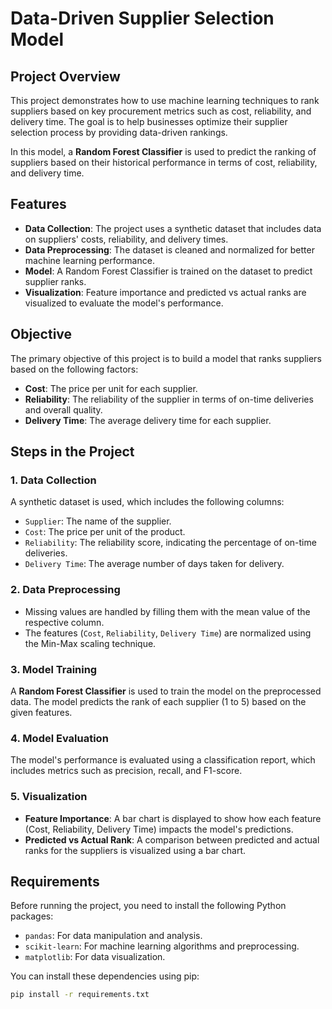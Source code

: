 # Data-Driven Supplier Selection Model

## Project Overview
This project demonstrates how to use machine learning techniques to rank suppliers based on key procurement metrics such as cost, reliability, and delivery time. The goal is to help businesses optimize their supplier selection process by providing data-driven rankings.

In this model, a **Random Forest Classifier** is used to predict the ranking of suppliers based on their historical performance in terms of cost, reliability, and delivery time.

## Features
- **Data Collection**: The project uses a synthetic dataset that includes data on suppliers' costs, reliability, and delivery times.
- **Data Preprocessing**: The dataset is cleaned and normalized for better machine learning performance.
- **Model**: A Random Forest Classifier is trained on the dataset to predict supplier ranks.
- **Visualization**: Feature importance and predicted vs actual ranks are visualized to evaluate the model's performance.

## Objective
The primary objective of this project is to build a model that ranks suppliers based on the following factors:
- **Cost**: The price per unit for each supplier.
- **Reliability**: The reliability of the supplier in terms of on-time deliveries and overall quality.
- **Delivery Time**: The average delivery time for each supplier.

## Steps in the Project

### 1. **Data Collection**
   A synthetic dataset is used, which includes the following columns:
   - `Supplier`: The name of the supplier.
   - `Cost`: The price per unit of the product.
   - `Reliability`: The reliability score, indicating the percentage of on-time deliveries.
   - `Delivery Time`: The average number of days taken for delivery.

### 2. **Data Preprocessing**
   - Missing values are handled by filling them with the mean value of the respective column.
   - The features (`Cost`, `Reliability`, `Delivery Time`) are normalized using the Min-Max scaling technique.

### 3. **Model Training**
   A **Random Forest Classifier** is used to train the model on the preprocessed data. The model predicts the rank of each supplier (1 to 5) based on the given features.

### 4. **Model Evaluation**
   The model's performance is evaluated using a classification report, which includes metrics such as precision, recall, and F1-score.

### 5. **Visualization**
   - **Feature Importance**: A bar chart is displayed to show how each feature (Cost, Reliability, Delivery Time) impacts the model's predictions.
   - **Predicted vs Actual Rank**: A comparison between predicted and actual ranks for the suppliers is visualized using a bar chart.

## Requirements

Before running the project, you need to install the following Python packages:

- `pandas`: For data manipulation and analysis.
- `scikit-learn`: For machine learning algorithms and preprocessing.
- `matplotlib`: For data visualization.

You can install these dependencies using pip:

```bash
pip install -r requirements.txt
